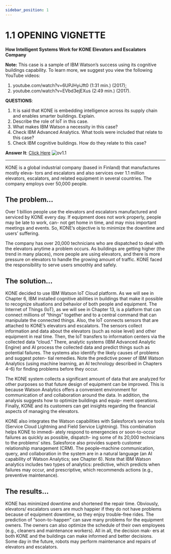 ```yaml
---
sidebar_position: 1
---
```


# 1.1 OPENING VIGNETTE

**How Intelligent Systems Work for KONE Elevators and Escalators Company**


**Note:** This case is a sample of IBM Watson’s success using its cognitive buildings capability. To learn more, we suggest you view the following YouTube videos: 
1. youtube.com/watch?v=6UPJHyiJft0 (1:31 min.) (2017); 
2. youtube.com/watch?v=EVbd3ejEXus (2:49 min.) (2017).

**QUESTIONS**: 
1. It is said that KONE is embedding intelligence across its supply chain and enables smarter buildings. Explain.
2. Describe the role of IoT in this case.
3. What makes IBM Watson a necessity in this case?
4. Check IBM Advanced Analytics. What tools were included that relate to this case?
5. Check IBM cognitive buildings. How do they relate to this case?

**Answer It**: [Click Here](http://nankai-cs.mikecrm.com/qi6ABxT)
![ov1.1](/img/ov/ov1.1.png)
____
KONE is a global industrial company (based in Finland) that manufactures mostly eleva- tors and escalators and also services over 1.1 million elevators, escalators, and related equipment in several countries. The company employs over 50,000 people.




## The problem…

Over 1 billion people use the elevators and escalators manufactured and serviced by KONE every day. If equipment does not work properly, people may be late to work, can- not get home in time, and may miss important meetings and events. So, KONE’s objective is to minimize the downtime and users’ suffering.

The company has over 20,000 technicians who are dispatched to deal with the elevators anytime a problem occurs. As buildings are getting higher (the trend in many places), more people are using elevators, and there is more pressure on elevators to handle the growing amount of traffic. KONE faced the responsibility to serve users smoothly and safely.

## The solution…

KONE decided to use IBM Watson IoT Cloud platform. As we will see in Chapter 6, IBM installed cognitive abilities in buildings that make it possible to recognize situations and behavior of both people and equipment. The Internet of Things (IoT), as we will see in Chapter 13, is a platform that can connect millions of “things” together and to a central command that can manipulate the connected things. Also, the IoT connects sensors that are attached to KONE’s elevators and escalators. The sensors collect information and data about the elevators (such as noise level) and other equipment in real time. Then, the IoT transfers to information centers via the collected data “cloud.” There, analytic systems (IBM Advanced Analytic Engine) and AI process the collected data and predict things such as potential failures. The systems also identify the likely causes of problems and suggest poten- tial remedies. Note the predictive power of IBM Watson Analytics (using machine learning, an AI technology described in Chapters 4–6) for finding problems before they occur.

The KONE system collects a significant amount of data that are analyzed for other purposes so that future design of equipment can be improved. This is because Watson Analytics offers a convenient environment for communication of and collaboration around the data. In addition, the analysis suggests how to optimize buildings and equip- ment operations. Finally, KONE and its customers can get insights regarding the financial aspects of managing the elevators.

KONE also integrates the Watson capabilities with Salesforce’s service tools (Service Cloud Lightning and Field Service Lightning). This combination helps KONE to immedi- ately respond to emergencies or soon-to-occur failures as quickly as possible, dispatch- ing some of its 20,000 technicians to the problems’ sites. Salesforce also provides superb customer relationship management (CRM). The people–machine communication, query, and collaboration in the system are in a natural language (an AI capability of Watson Analytics; see Chapter 6). Note that IBM Watson analytics includes two types of analytics: predictive, which predicts when failures may occur, and prescriptive, which recommends actions (e.g., preventive maintenance).


## The results…
KONE has minimized downtime and shortened the repair time. Obviously, elevators/ escalators users are much happier if they do not have problems because of equipment downtime, so they enjoy trouble-free rides. The prediction of “soon-to-happen” can save many problems for the equipment owners. The owners can also optimize the schedule of their own employees (e.g., cleaners and maintenance workers). All in all, the decision mak- ers at both KONE and the buildings can make informed and better decisions. Some day in the future, robots may perform maintenance and repairs of elevators and escalators.